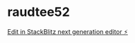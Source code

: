 # raudtee52

[Edit in StackBlitz next generation editor ⚡️](https://stackblitz.com/~/github.com/kvartiil/raudtee52)